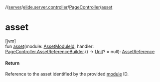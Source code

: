 //[server](../../../index.md)/[elide.server.controller](../index.md)/[PageController](index.md)/[asset](asset.md)

# asset

[jvm]\
fun [asset](asset.md)(module: [AssetModuleId](../../elide.server/index.md#-803173189%2FClasslikes%2F-1343588467), handler: [PageController.AssetReferenceBuilder](-asset-reference-builder/index.md).() -&gt; [Unit](https://kotlinlang.org/api/latest/jvm/stdlib/kotlin/-unit/index.html)? = null): [AssetReference](../../elide.server.assets/-asset-reference/index.md)

#### Return

Reference to the asset identified by the provided [module](asset.md) ID.
